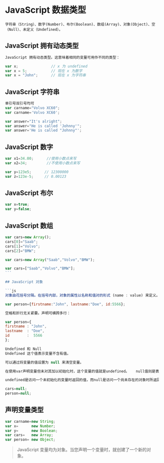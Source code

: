 # JavaScript 数据类型

`字符串（String）、数字(Number)、布尔(Boolean)、数组(Array)、对象(Object)、空（Null）、未定义（Undefined）。`

## JavaScript 拥有动态类型

```js
JavaScript 拥有动态类型。这意味着相同的变量可用作不同的类型：

var x;               // x 为 undefined
var x = 5;           // 现在 x 为数字
var x = "John";      // 现在 x 为字符串
```

## JavaScript 字符串

```js
单引号双引号均可
var carname="Volvo XC60";
var carname='Volvo XC60';
```

```js
var answer="It's alright";
var answer="He is called 'Johnny'";
var answer='He is called "Johnny"';
```

## JavaScript 数字

```js
var x1=34.00;      //使用小数点来写
var x2=34;         //不使用小数点来写

var y=123e5;      // 12300000
var z=123e-5;     // 0.00123
```

## JavaScript 布尔

```js
var x=true;
var y=false;
```

## JavaScript 数组

```js
var cars=new Array();
cars[0]="Saab";
cars[1]="Volvo";
cars[2]="BMW";

var cars=new Array("Saab","Volvo","BMW");

var cars=["Saab","Volvo","BMW"];
```　

## JavaScript 对象

```js
对象由花括号分隔。在括号内部，对象的属性以名称和值对的形式 (name : value) 来定义。属性由逗号分隔：

var person={firstname:"John", lastname:"Doe", id:5566};

空格和折行无关紧要。声明可横跨多行：

var person={
firstname : "John",
lastname  : "Doe",
id        :  5566
};

Undefined 和 Null
Undefined 这个值表示变量不含有值。

可以通过将变量的值设置为 null 来清空变量。

在使用var声明变量但未对其加以初始化时，这个变量的值就是undefined。   null值则是表示空对象指针。

undefined是访问一个未初始化的变量时返回的值，而null是访问一个尚未存在的对象时所返回的值。因此，可以把undefined看作是空的变量，而null看作是空的对象。

cars=null;
person=null;
```

## 声明变量类型

```js
var carname=new String;
var x=      new Number;
var y=      new Boolean;
var cars=   new Array;
var person= new Object;
```

> JavaScript 变量均为对象。当您声明一个变量时，就创建了一个新的对象。